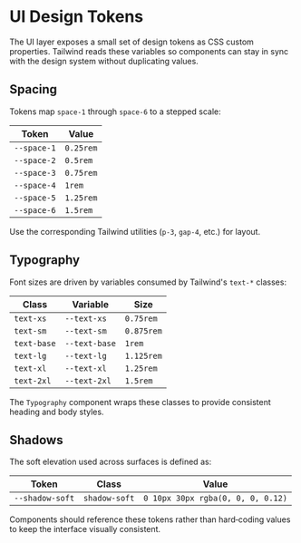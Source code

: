 # UI Design Tokens

The UI layer exposes a small set of design tokens as CSS custom properties.
Tailwind reads these variables so components can stay in sync with the design
system without duplicating values.

## Spacing

Tokens map `space-1` through `space-6` to a stepped scale:

| Token       | Value     |
| ----------- | --------- |
| `--space-1` | `0.25rem` |
| `--space-2` | `0.5rem`  |
| `--space-3` | `0.75rem` |
| `--space-4` | `1rem`    |
| `--space-5` | `1.25rem` |
| `--space-6` | `1.5rem`  |

Use the corresponding Tailwind utilities (`p-3`, `gap-4`, etc.) for layout.

## Typography

Font sizes are driven by variables consumed by Tailwind's `text-*` classes:

| Class       | Variable      | Size       |
| ----------- | ------------- | ---------- |
| `text-xs`   | `--text-xs`   | `0.75rem`  |
| `text-sm`   | `--text-sm`   | `0.875rem` |
| `text-base` | `--text-base` | `1rem`     |
| `text-lg`   | `--text-lg`   | `1.125rem` |
| `text-xl`   | `--text-xl`   | `1.25rem`  |
| `text-2xl`  | `--text-2xl`  | `1.5rem`   |

The `Typography` component wraps these classes to provide consistent heading and
body styles.

## Shadows

The soft elevation used across surfaces is defined as:

| Token           | Class         | Value                             |
| --------------- | ------------- | --------------------------------- |
| `--shadow-soft` | `shadow-soft` | `0 10px 30px rgba(0, 0, 0, 0.12)` |

Components should reference these tokens rather than hard‑coding values to keep
the interface visually consistent.
